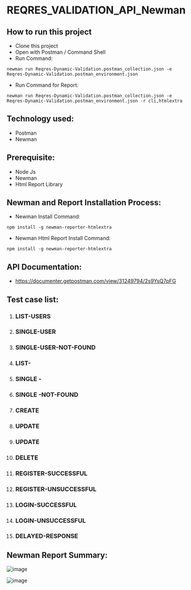 # REQRES_VALIDATION_API_Newman

## How to run this project
- Clone this project
- Open with Postman / Command Shell
- Run Command:  
```console 
newman run Reqres-Dynamic-Validation.postman_collection.json -e Reqres-Dynamic-Validation.postman_environment.json 
```
- Run Command for Report: 
```console 
newman run Reqres-Dynamic-Validation.postman_collection.json -e Reqres-Dynamic-Validation.postman_environment.json -r cli,htmlextra
```

## Technology used:
- Postman
- Newman

## Prerequisite:
- Node Js
- Newman
- Html Report Library

## Newman and Report Installation Process:
- Newman Install Command:
```console
npm install -g newman-reporter-htmlextra
```
- Newman Html Report Install Command:
```console
npm install -g newman-reporter-htmlextra
```

## API Documentation:
- https://documenter.getpostman.com/view/31249794/2s9YsQ7pFG

## Test case list:
1. ### LIST-USERS

2. ### SINGLE-USER
	
3. ### SINGLE-USER-NOT-FOUND

4. ### LIST-<RESOURCE>

5. ### SINGLE -<RESOURCE>

6. ### SINGLE <RESOURCE>-NOT-FOUND
	
7. ### CREATE
	
8. ### UPDATE
  
9. ### UPDATE
  
10. ### DELETE
  
11. ### REGISTER-SUCCESSFUL

12. ### REGISTER-UNSUCCESSFUL

13. ### LOGIN-SUCCESSFUL

14. ### LOGIN-UNSUCCESSFUL

15. ### DELAYED-RESPONSE


	
## Newman Report Summary:
![image](https://github.com/tanvirseraj/Reqres-Dynamic-Validation/assets/85784149/ac96af05-8443-40ef-84f0-757ecf4e4a69)



![image](https://github.com/tanvirseraj/Reqres-Dynamic-Validation/assets/85784149/5f93e720-a953-4f4a-97e2-c2590740ae56)

